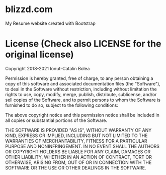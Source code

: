 # blizzd.com
My Resume website created with Bootstrap

# License (Check also LICENSE for the original license)

Copyright 2018-2021 Ionut-Catalin Bolea

Permission is hereby granted, free of charge, to any person obtaining a copy of this software and associated documentation files (the "Software"),
to deal in the Software without restriction, including without limitation the rights to
use, copy, modify, merge, publish, distribute, sublicense, and/or sell copies of the Software,
and to permit persons to whom the Software is furnished to do so, subject to the following conditions:

The above copyright notice and this permission notice shall be included in all copies or
substantial portions of the Software.

THE SOFTWARE IS PROVIDED "AS IS", WITHOUT WARRANTY OF ANY KIND, EXPRESS OR IMPLIED,
INCLUDING BUT NOT LIMITED TO THE WARRANTIES OF MERCHANTABILITY,
FITNESS FOR A PARTICULAR PURPOSE AND NONINFRINGEMENT.
IN NO EVENT SHALL THE AUTHORS OR COPYRIGHT HOLDERS BE LIABLE FOR ANY CLAIM,
DAMAGES OR OTHER LIABILITY, WHETHER IN AN ACTION OF CONTRACT, TORT OR OTHERWISE,
ARISING FROM, OUT OF OR IN CONNECTION WITH THE SOFTWARE OR THE USE OR OTHER DEALINGS IN THE SOFTWARE.
